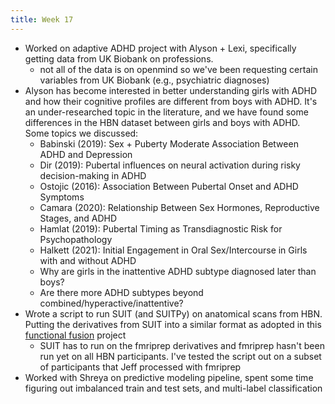 ```yaml
---
title: Week 17
---
```


* Worked on adaptive ADHD project with Alyson + Lexi, specifically getting data from UK Biobank on professions.
    * not all of the data is on openmind so we've been requesting certain variables from UK Biobank (e.g., psychiatric diagnoses)
* Alyson has become interested in better understanding girls with ADHD and how their cognitive profiles are different from boys with ADHD. It's an under-researched topic in the literature, and we have found some differences in the HBN dataset between girls and boys with ADHD. Some topics we discussed:
    * Babinski (2019): Sex + Puberty Moderate Association Between ADHD and Depression
    * Dir (2019): Pubertal influences on neural activation during risky decision-making in ADHD
    * Ostojic (2016): Association Between Pubertal Onset and ADHD Symptoms
    * Camara (2020): Relationship Between Sex Hormones, Reproductive Stages, and ADHD
    * Hamlat (2019): Pubertal Timing as Transdiagnostic Risk for Psychopathology
    * Halkett (2021): Initial Engagement in Oral Sex/Intercourse in Girls with and without ADHD
    * Why are girls in the inattentive ADHD subtype diagnosed later than boys?
    * Are there more ADHD subtypes beyond combined/hyperactive/inattentive?
* Wrote a script to run SUIT (and SUITPy) on anatomical scans from HBN. Putting the derivatives from SUIT into a similar format as adopted in this [functional fusion](https://github.com/DiedrichsenLab/Functional_Fusion) project
    * SUIT has to run on the fmriprep derivatives and fmriprep hasn't been run yet on all HBN participants. I've tested the script out on a subset of participants that Jeff processed with fmriprep
* Worked with Shreya on predictive modeling pipeline, spent some time figuring out imbalanced train and test sets, and multi-label classification
